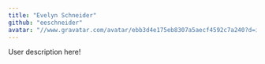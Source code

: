 ```yaml
---
title: "Evelyn Schneider"
github: "eeschneider"
avatar: "//www.gravatar.com/avatar/ebb3d4e175eb8307a5aecf4592c7a240?d=identicon"
---
```


User description here!
